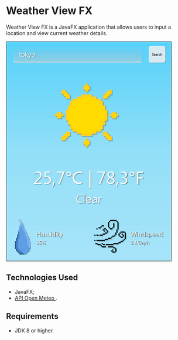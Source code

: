# Weather View FX

Weather View FX is a JavaFX application that allows users to input a location and view current weather details.

![Weather View FX Screenshot](ScreenShot.png)

## Technologies Used
- JavaFX;
- [API Open Meteo ](https://open-meteo.com/).

## Requirements
- JDK 8 or higher.
